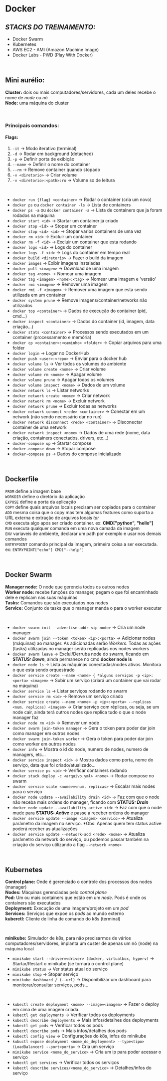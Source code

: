 # Docker 

## _STACKS DO TREINAMENTO:_
- Docker Swarm 
- Kubernetes
- AWS EC2 - AMI (Amazon Machine Image)
- Docker Labs - PWD (Play With Docker)

<br>

## Mini aurélio:
**Cluster:** dois ou mais computadores/servidores, cada um deles recebe o nome de _node_ ou _nó_ <br>
**Node:** uma máquina do cluster

<br>

### Principais comandos:

#### Flags:
1. `-it` -> Modo iterativo (terminal)
2. `-d` -> Rodar em background (detached)
3. `-p` -> Definir porta de exibição
4. `--name` -> Definir o nome do container
5. `--rm` -> Remove container quando stopado
6. `-v <diretorio>` -> Criar volume
7. `-v <diretorio>:<path>:ro` -> Volume so de leitura

<br>

- `docker run {flag} <container>` -> Rodar o container (cria um novo)
- `docker ps` ou `docker container -ls` -> Lista de containers
- `docker ps -a` ou `docker container -a` -> Lista de containers que ja foram rodados na máquina
- `docker start <id>` -> Startar um container já criado
- `docker stop <id>` -> Stopar um container
- `docker stop <id> <id>` -> Stopar varios containers de uma vez
- `docker rm <id>` -> Excluir um container
- `docker rm -f <id>` -> Excluir um container que esta rodando
- `docker logs <id>` -> Logs do container
- `docker logs -f <id>` -> Logs do container em tempo real
- `docker build <diretorio>` -> Fazer o build da imagem
- `docker images` -> Exibir imagens instaladas
- `docker pull <imagem>` -> Download de uma imagem
- `docker tag <nome>` -> Nomear uma imagem
- `docker tag <imagem> <nome>:<tag>` -> Nomear uma imagem e 'versão'
- `docker rmi <imagem>` -> Remover uma imagem
- `docker rmi -f <imagem>` -> Remover uma imagem que esta sendo utilizada em um container
- `docker system prune` -> Remove imagens/container/networks não utilizados
- `docker top <container>` -> Dados de execução do container (pid, cmd...)
- `docker inspect <container>` -> Dados do container (id, imagem, data criação...)
- `docker stats <container>` -> Processos sendo executados em um container (processamento e memória) 
- `docker cp <container>:<caminho> <folder>` -> Copiar arquivos para uma folder
- `docker login` -> Logar no DockerHub
- `docker push <user>:<repo>` -> Enviar para o docker hub
- `docker volume ls` -> Ver todos os volumes do ambiente
- `docker volume create <nome>` -> Criar volume
- `docker volume rm <nome>` -> Apagar volume
- `docker volume prune` -> Apagar todos os volumes
- `docker volume inspect <nome>` -> Dados de um volume
- `docker network ls` -> Listar networks
- `docker network create <nome>` -> Criar network
- `docker network rm <nome>` -> Excluir network
- `docker network prune` -> Excluir todas as networks
- `docker network connect <rede> <container>` -> Conectar em um network (não sendo necessário dar no run)
- `docker network disconnect <rede> <container>` -> Disconectar container de uma network
- `docker network inspect <nome>` -> Dados de uma rede (nome, data criação, containers conectados, drivers, etc...)
- `docker-compose up` -> Startar compose
- `docker-compose down` -> Stopar compose
- `docker-compose ps` -> Dados do compose inicializado

<br>

## Dockerfile 

`FROM` define a imagem base <br>
`WORKDIR` define o diretório da aplicação <br>
`EXPOSE` define a porta da aplicação <br>
`COPY` define quais arquivos locais precisam ser copiados para o container <br>
`ADD` mesma coisa que o copy mas tem algumas features como suporta a URL externa e extração de arquivos locais *tar* <br>
`CMD` executa algo apos ser criado container. ex: **CMD["python", "hello"]** <br>
`RUN` executa qualquer comanda em uma nova camada da imagem <br>
`ENV` variaveis de ambiente, declarar um path por exemplo e usar nos demais comandos <br>
`ENTRYPOINT` comando principal da imagem, primeira coisa a ser executada. ex: `ENTRYPOINT["echo"] CMD["--help"] ` <br>

<br>

## Docker Swarm

**Manager node:** O node que gerencia todos os outros nodes <br>
**Worker node:** recebe funções do manager, pegam o que foi encaminhado dele e replicam nas suas máquinas <br>
**Tasks:** Comandos que são executados nos nodes <br>
**Service:** Conjunto de tasks que o manager manda o para o worker executar <br>

<br>

- `docker swarm init --advertise-addr <ip node>` -> Cria um node manager
- `docker swarm join --token <token> <ip>:<porta>` -> Adicionar nodes (máquinas) ao manager. As adicionadas serão _Workers_. Todas as ações (tasks) utilizadas no manager serão replicadas nos nodes workers
- `docker swarm leave` -> Exclui/Derruba node do swarm, ficando em **STATUS: _Down_**, ainda permanece no cmd **docker node ls** 
- `docker node ls` -> Lista as máquinas conectadas/nodes ativos. Monitora o que esta sendo orquestrado
- `docker service create --name <nome> { *alguns serviços -p <ip>:<porta> <imagem>` -> Subir um serviço (criará um container que vai rodar na máquina)
- `docker service ls` -> Listar serviços rodando no swarm
- `docker service rm <id>` -> Remove um serviço criado
- `docker service create --name <nome> -p <ip>:<porta> --replicas <num. replicas) <imagem>` -> Criar serviço com réplicas, ou seja, se um node cair, ainda terá outros nodes que replica tudo o que o node manager faz
- `docker node rm <id>` -> Remover um node
- `docker swarm join-token manager` -> Gera o token para poder dar join como manager em outros nodes
- `docker swarm join-token worker` -> Gera o token para poder dar join como worker em outros nodes
- `docker info` -> Mostra o id do node, numero de nodes, numero de managers, etc...
- `docker service inspect <id>` -> Mostra dados como porta, nome do serviço, data que foi criado/atualizado...
- `docker service ps <id>` -> Verificar containers rodando
- `docker stack deploy -c <arquivo.yml> <nome>` -> Rodar compose no swarm
- `docker service scale <nome>=<num. replicas>` -> Escalar mais nodes para o serviço
- `docker node update --availability drain <id>` -> Faz com que o node não receba mais ordens do manager, ficando com **STATUS: _Drain_**
- `docker node update --availability active <id>` -> Faz com que o node mude para **STATUS: _Active_** e passe a receber ordens do manager
- `docker service update --image <imagem> <servico>` -> Atualiza parâmetro da imagem no serviço. *Obs: Apenas quem tem status active poderá receber as atualizações
- `docker service update --network-add <rede> <nome>` -> Atualiza parâmetro da network do serviço, ou podemos passar também na criação do serviço utilizando a flag `--network <nome>`

<br>

## Kubernetes

**Control plane:** Onde é gerenciado o controle dos processos dos nodes (manager) <br>
**Nodes:** Máquinas gerenciadas pelo _control plane_ <br>
**Pod:** Um ou mais containers que estão em um _node_. Pods é onde os containers são executados <br>
**Deployment:** Execução de uma imagem/projeto em um _pod_ <br>
**Services:** Serviços que expoe os _pods_ ao mundo externo <br>
**kuberctl:** Cliente de linha de comando do k8s (terminal) <br>

<br>

**minikube:** Simulador de k8s, para não precisarmos de vários computadores/servidores, implanta um custer de apenas um nó (node) na máquina local <br>
- `minikube start --driver=<driver> (docker, virtualbox, hyperv)` -> Startar/Restart o minikube (se tornará o control plane)
- `minikube status` -> Ver status atual do serviço
- `minikube stop` -> Stopar serviço
- `minikube dashboard / (--url)` -> Disponibilizar um dashboard para monitorar/consultar serviços, pods...  

<br>

- `kubectl create deployment <nome> --image=<imagem>` -> Fazer o deploy em cima de uma imagem criada.
- `kubectl get deployments` -> Verificar todos os deployments
- `kubectl describe deployments` -> Mais infos/detalhes dos deployments 
- `kubectl get pods` -> Verificar todos os pods
- `kubectl describe pods` -> Mais infos/detalhes dos pods
- `kubectl config view` -> Configurações do k8s, infos do minikube
- `kubuctl expose deployment <nome_do_deployment> --type<tipo> (LoadBalancer) --port<porta>` -> Cria um serviço
- `minikube service <nome_do_servico>` -> Cria um ip para poder acessar o serviço
- `kubectl get services` -> Verificar todos os serviços
- `kubectl describe services/<nome_do_servico>` -> Detalhes/infos do serviço
